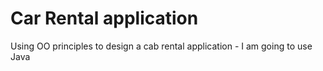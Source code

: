 # Car Rental application 

Using OO principles to design a cab rental application - I am going to use Java
